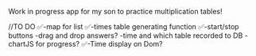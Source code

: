 Work in progress app for my son to practice multiplication tables!



//TO DO
✅-map for list
✅-times table generating function
✅-start/stop buttons
-drag and drop answers?
-time and which table recorded to DB
-chartJS for progress?
✅-Time display on Dom?
